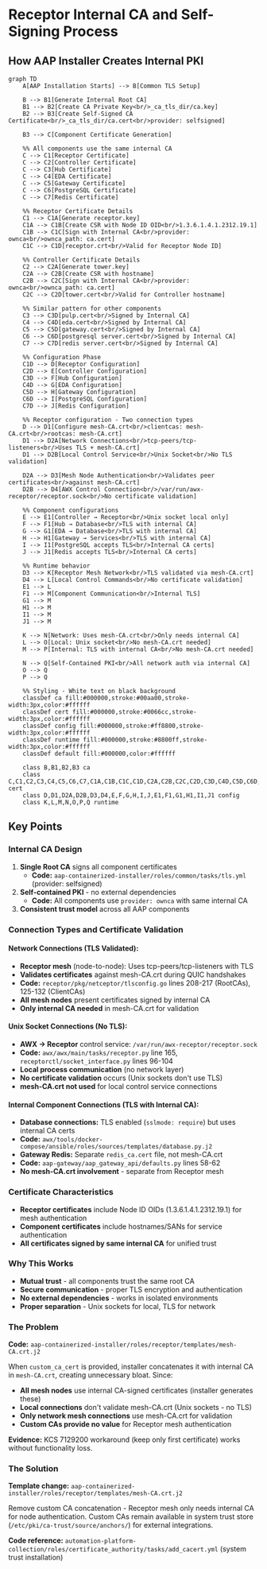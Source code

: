 # Receptor Internal CA and Self-Signing Process

## How AAP Installer Creates Internal PKI

```mermaid
graph TD
    A[AAP Installation Starts] --> B[Common TLS Setup]
    
    B --> B1[Generate Internal Root CA]
    B1 --> B2[Create CA Private Key<br/>_ca_tls_dir/ca.key]
    B2 --> B3[Create Self-Signed CA Certificate<br/>_ca_tls_dir/ca.cert<br/>provider: selfsigned]
    
    B3 --> C[Component Certificate Generation]
    
    %% All components use the same internal CA
    C --> C1[Receptor Certificate]
    C --> C2[Controller Certificate]
    C --> C3[Hub Certificate]
    C --> C4[EDA Certificate]
    C --> C5[Gateway Certificate]
    C --> C6[PostgreSQL Certificate]
    C --> C7[Redis Certificate]
    
    %% Receptor Certificate Details
    C1 --> C1A[Generate receptor.key]
    C1A --> C1B[Create CSR with Node ID OID<br/>1.3.6.1.4.1.2312.19.1]
    C1B --> C1C[Sign with Internal CA<br/>provider: ownca<br/>ownca_path: ca.cert]
    C1C --> C1D[receptor.crt<br/>Valid for Receptor Node ID]
    
    %% Controller Certificate Details
    C2 --> C2A[Generate tower.key]
    C2A --> C2B[Create CSR with hostname]
    C2B --> C2C[Sign with Internal CA<br/>provider: ownca<br/>ownca_path: ca.cert]
    C2C --> C2D[tower.cert<br/>Valid for Controller hostname]
    
    %% Similar pattern for other components
    C3 --> C3D[pulp.cert<br/>Signed by Internal CA]
    C4 --> C4D[eda.cert<br/>Signed by Internal CA]
    C5 --> C5D[gateway.cert<br/>Signed by Internal CA]
    C6 --> C6D[postgresql server.cert<br/>Signed by Internal CA]
    C7 --> C7D[redis server.cert<br/>Signed by Internal CA]
    
    %% Configuration Phase
    C1D --> D[Receptor Configuration]
    C2D --> E[Controller Configuration]
    C3D --> F[Hub Configuration]
    C4D --> G[EDA Configuration]
    C5D --> H[Gateway Configuration]
    C6D --> I[PostgreSQL Configuration]
    C7D --> J[Redis Configuration]
    
    %% Receptor configuration - Two connection types
    D --> D1[Configure mesh-CA.crt<br/>clientcas: mesh-CA.crt<br/>rootcas: mesh-CA.crt]
    D1 --> D2A[Network Connections<br/>tcp-peers/tcp-listeners<br/>Uses TLS + mesh-CA.crt]
    D1 --> D2B[Local Control Service<br/>Unix Socket<br/>No TLS validation]
    
    D2A --> D3[Mesh Node Authentication<br/>Validates peer certificates<br/>against mesh-CA.crt]
    D2B --> D4[AWX Control Connection<br/>/var/run/awx-receptor/receptor.sock<br/>No certificate validation]
    
    %% Component configurations
    E --> E1[Controller → Receptor<br/>Unix socket local only]
    F --> F1[Hub → Database<br/>TLS with internal CA]
    G --> G1[EDA → Database<br/>TLS with internal CA]
    H --> H1[Gateway → Services<br/>TLS with internal CA]
    I --> I1[PostgreSQL accepts TLS<br/>Internal CA certs]
    J --> J1[Redis accepts TLS<br/>Internal CA certs]
    
    %% Runtime behavior
    D3 --> K[Receptor Mesh Network<br/>TLS validated via mesh-CA.crt]
    D4 --> L[Local Control Commands<br/>No certificate validation]
    E1 --> L
    F1 --> M[Component Communication<br/>Internal TLS]
    G1 --> M
    H1 --> M
    I1 --> M
    J1 --> M
    
    K --> N[Network: Uses mesh-CA.crt<br/>Only needs internal CA]
    L --> O[Local: Unix socket<br/>No mesh-CA.crt needed]
    M --> P[Internal: TLS with internal CA<br/>No mesh-CA.crt needed]
    
    N --> Q[Self-Contained PKI<br/>All network auth via internal CA]
    O --> Q
    P --> Q
    
    %% Styling - White text on black background
    classDef ca fill:#000000,stroke:#00aa00,stroke-width:3px,color:#ffffff
    classDef cert fill:#000000,stroke:#0066cc,stroke-width:3px,color:#ffffff
    classDef config fill:#000000,stroke:#ff8800,stroke-width:3px,color:#ffffff
    classDef runtime fill:#000000,stroke:#8800ff,stroke-width:3px,color:#ffffff
    classDef default fill:#000000,color:#ffffff
    
    class B,B1,B2,B3 ca
    class C,C1,C2,C3,C4,C5,C6,C7,C1A,C1B,C1C,C1D,C2A,C2B,C2C,C2D,C3D,C4D,C5D,C6D,C7D cert
    class D,D1,D2A,D2B,D3,D4,E,F,G,H,I,J,E1,F1,G1,H1,I1,J1 config
    class K,L,M,N,O,P,Q runtime
```

## Key Points

### Internal CA Design
1. **Single Root CA** signs all component certificates
   - **Code:** `aap-containerized-installer/roles/common/tasks/tls.yml` (provider: selfsigned)
2. **Self-contained PKI** - no external dependencies
   - **Code:** All components use `provider: ownca` with same internal CA
3. **Consistent trust model** across all AAP components

### Connection Types and Certificate Validation

#### **Network Connections (TLS Validated):**
- **Receptor mesh** (node-to-node): Uses tcp-peers/tcp-listeners with TLS
- **Validates certificates** against mesh-CA.crt during QUIC handshakes
- **Code:** `receptor/pkg/netceptor/tlsconfig.go` lines 208-217 (RootCAs), 125-132 (ClientCAs)
- **All mesh nodes** present certificates signed by internal CA
- **Only internal CA needed** in mesh-CA.crt for validation

#### **Unix Socket Connections (No TLS):**
- **AWX → Receptor** control service: `/var/run/awx-receptor/receptor.sock`
- **Code:** `awx/awx/main/tasks/receptor.py` line 165, `receptorctl/socket_interface.py` lines 96-104
- **Local process communication** (no network layer)
- **No certificate validation** occurs (Unix sockets don't use TLS)
- **mesh-CA.crt not used** for local control service connections

#### **Internal Component Connections (TLS with Internal CA):**
- **Database connections:** TLS enabled (`sslmode: require`) but uses internal CA certs
- **Code:** `awx/tools/docker-compose/ansible/roles/sources/templates/database.py.j2`
- **Gateway Redis:** Separate `redis_ca.cert` file, not mesh-CA.crt
- **Code:** `aap-gateway/aap_gateway_api/defaults.py` lines 58-62
- **No mesh-CA.crt involvement** - separate from Receptor mesh

### Certificate Characteristics
- **Receptor certificates** include Node ID OIDs (1.3.6.1.4.1.2312.19.1) for mesh authentication
- **Component certificates** include hostnames/SANs for service authentication
- **All certificates signed by same internal CA** for unified trust

### Why This Works
- **Mutual trust** - all components trust the same root CA
- **Secure communication** - proper TLS encryption and authentication
- **No external dependencies** - works in isolated environments
- **Proper separation** - Unix sockets for local, TLS for network

### The Problem
**Code:** `aap-containerized-installer/roles/receptor/templates/mesh-CA.crt.j2`

When `custom_ca_cert` is provided, installer concatenates it with internal CA in `mesh-CA.crt`, creating unnecessary bloat. Since:
- **All mesh nodes** use internal CA-signed certificates (installer generates these)
- **Local connections** don't validate mesh-CA.crt (Unix sockets - no TLS)
- **Only network mesh connections** use mesh-CA.crt for validation
- **Custom CAs provide no value** for Receptor mesh authentication

**Evidence:** KCS 7129200 workaround (keep only first certificate) works without functionality loss.

### The Solution
**Template change:** `aap-containerized-installer/roles/receptor/templates/mesh-CA.crt.j2`

Remove custom CA concatenation - Receptor mesh only needs internal CA for node authentication. Custom CAs remain available in system trust store (`/etc/pki/ca-trust/source/anchors/`) for external integrations.

**Code reference:** `automation-platform-collection/roles/certificate_authority/tasks/add_cacert.yml` (system trust installation)
